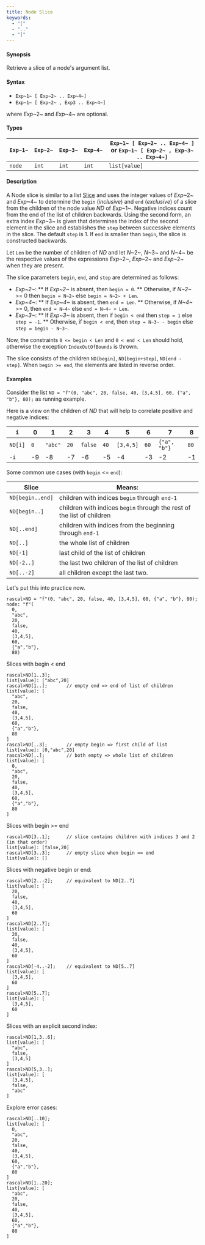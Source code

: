 ```yaml
---
title: Node Slice
keywords:
  - "["
  - ".."
  - "]"
---
```


#### Synopsis

Retrieve a slice of a node's argument list.

#### Syntax

*  `Exp~1~ [ Exp~2~ .. Exp~4~]`
*  `Exp~1~ [ Exp~2~ , Exp3 .. Exp~4~]`


where _Exp_~2~ and _Exp_~4~ are optional.

#### Types


| `Exp~1~`     | `Exp~2~` |  `Exp~3~`  | `Exp~4~` | `Exp~1~ [ Exp~2~ .. Exp~4~ ]`   or  `Exp~1~ [ Exp~2~ , Exp~3~ .. Exp~4~]`  |
| --- | --- | --- | --- | --- |
| `node` | `int`     | `int`       | `int`     |  `list[value]`                                                                 |


#### Description

A Node slice is similar to a list [Slice](../../../../../Rascal/Expressions/Values/List/Slice/index.md) and uses the integer values of _Exp_~2~ and _Exp_~4~ to determine the `begin` (*inclusive*) and `end` (*exclusive*)
of a slice from the children of the node value _ND_ of _Exp_~1~. Negative indices count from the end of the list of children backwards.
Using the second form, an extra index _Exp_~3~ is given that determines the
index of the second element in the slice and establishes the `step` between
successive elements in the slice. The default `step` is 1.
If `end` is smaller than `begin`, the slice is constructed backwards.

Let `Len` be the number of children of _ND_ and let _N_~2~, _N_~3~ and _N_~4~ be the respective values of the expressions
 _Exp_~2~, _Exp_~2~ and _Exp_~2~ when they are present.

The slice parameters `begin`, `end`, and `step` are determined as follows:

*  _Exp~2~_:
**  If _Exp~2~_ is absent, then `begin = 0`.
**  Otherwise, if _N~2~_ >= 0 then `begin = N~2~` else `begin = N~2~ + Len`. 
*  _Exp~4~_:
**  If _Exp~4~_ is absent, then `end = Len`.
**  Otherwise, if _N~4~_ >= 0, then `end = N~4~` else `end = N~4~ + Len`.
*  _Exp~3~_:
**  If _Exp~3~_ is absent, then if `begin < end` then `step = 1` else `step = -1`.
**  Otherwise, if `begin < end`, then `step = N~3~ - begin` else `step = begin - N~3~`.


Now, the constraints `0 <= begin < Len` and `0 < end < Len` should hold,
otherwise the exception `IndexOutOfBounds` is thrown.

The slice consists of the children `ND[begin]`, `ND[begin+step]`, `ND[end - step]`.
When `begin >= end`, the elements are listed in reverse order.

#### Examples

Consider the list `ND = "f"(0, "abc", 20, false, 40, [3,4,5], 60, {"a", "b"}, 80);` as running example.

Here is a view on the children of _ND_ that will help to correlate positive and negative indices:


|`i`        | 0 |     1 |  2 |     3 |  4 |       5 |  6 |          7 |  8  |
| --- | --- | --- | --- | --- | --- | --- | --- | --- | --- |
|`ND[i]`    |`0`|`"abc"`|`20`|`false`|`40`|`[3,4,5]`|`60`|`{"a", "b"}`|`80` |
|`-i`       | -9|     -8|  -7|     -6|  -5|       -4|  -3|          -2|  -1 |

    

Some common use cases (with `begin` <= `end`):


| Slice            | Means:                                                                  |
| --- | --- |
| `ND[begin..end]` | children with indices `begin` through `end-1`                           |
| `ND[begin..]`    | children with indices `begin` through the rest of the list of children  |
| `ND[..end]`      | children with indices from the beginning through `end-1`                |
| `ND[..]`         | the whole list of children                                              |
| `ND[-1]`         | last child of the list of children                                      |
| `ND[-2..]`       | the last two children of the list of children                           |
| `ND[..-2]`       | all children except the last two.                                       |



Let's put this into practice now.


```rascal-shell ,error
rascal>ND = "f"(0, "abc", 20, false, 40, [3,4,5], 60, {"a", "b"}, 80);
node: "f"(
  0,
  "abc",
  20,
  false,
  40,
  [3,4,5],
  60,
  {"a","b"},
  80)
```
Slices with begin < end

```rascal-shell ,continue,error
rascal>ND[1..3];
list[value]: ["abc",20]
rascal>ND[1..];       // empty end => end of list of children
list[value]: [
  "abc",
  20,
  false,
  40,
  [3,4,5],
  60,
  {"a","b"},
  80
]
rascal>ND[..3];       // empty begin => first child of list
list[value]: [0,"abc",20]
rascal>ND[..];        // both empty => whole list of children
list[value]: [
  0,
  "abc",
  20,
  false,
  40,
  [3,4,5],
  60,
  {"a","b"},
  80
]
```
Slices with  begin >= end

```rascal-shell ,continue,error
rascal>ND[3..1];      // slice contains children with indices 3 and 2 (in that order)
list[value]: [false,20]
rascal>ND[3..3];      // empty slice when begin == end
list[value]: []
```
Slices with negative begin or end:

```rascal-shell ,continue,error
rascal>ND[2..-2];     // equivalent to ND[2..7]
list[value]: [
  20,
  false,
  40,
  [3,4,5],
  60
]
rascal>ND[2..7];
list[value]: [
  20,
  false,
  40,
  [3,4,5],
  60
]
rascal>ND[-4..-2];    // equivalent to ND[5..7]
list[value]: [
  [3,4,5],
  60
]
rascal>ND[5..7];
list[value]: [
  [3,4,5],
  60
]
```
Slices with an explicit second index:

```rascal-shell ,continue,error
rascal>ND[1,3..6];
list[value]: [
  "abc",
  false,
  [3,4,5]
]
rascal>ND[5,3..];
list[value]: [
  [3,4,5],
  false,
  "abc"
]
```
Explore error cases:

```rascal-shell ,continue,error
rascal>ND[..10];
list[value]: [
  0,
  "abc",
  20,
  false,
  40,
  [3,4,5],
  60,
  {"a","b"},
  80
]
rascal>ND[1..20];
list[value]: [
  "abc",
  20,
  false,
  40,
  [3,4,5],
  60,
  {"a","b"},
  80
]
```

